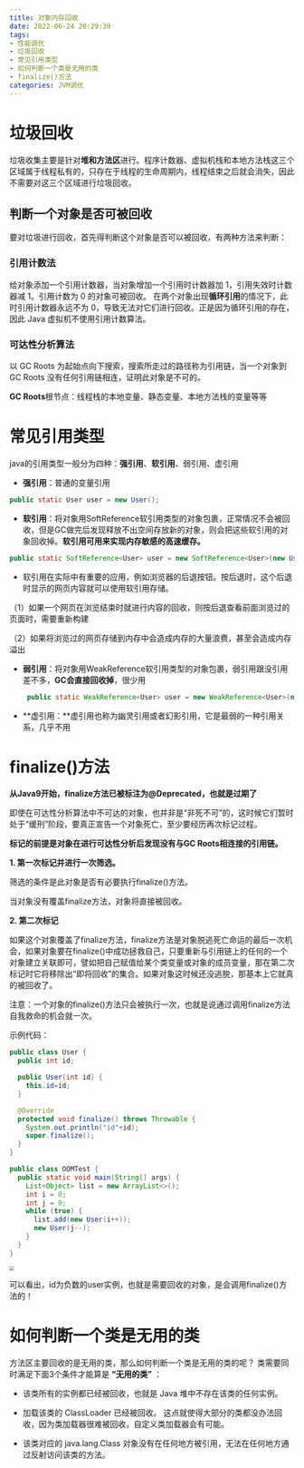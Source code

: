 ```yaml
---
title: 对象内存回收
date: 2022-06-24 20:29:39
tags:
- 性能调优
- 垃圾回收
- 常见引用类型
- 如何判断一个类是无用的类
- finalize()方法
categories: JVM调优
---
```


# 垃圾回收

垃圾收集主要是针对**堆和方法区**进行。程序计数器、虚拟机栈和本地方法栈这三个区域属于线程私有的，只存在于线程的生命周期内，线程结束之后就会消失，因此不需要对这三个区域进行垃圾回收。

## 判断一个对象是否可被回收

要对垃圾进行回收，首先得判断这个对象是否可以被回收，有两种方法来判断： 

### **引用计数法** 

给对象添加一个引用计数器，当对象增加一个引用时计数器加 1，引用失效时计数器减 1。引用计数为 0 的对象可被回收。
在两个对象出现**循环引用**的情况下，此时引用计数器永远不为 0，导致无法对它们进行回收。正是因为循环引用的存在，因此 Java 虚拟机不使用引用计数算法。

### 可达性分析算法

以 GC Roots 为起始点向下搜索，搜索所走过的路径称为引用链，当一个对象到 GC Roots 没有任何引用链相连，证明此对象是不可的。

**GC Roots**根节点：线程栈的本地变量、静态变量、本地方法栈的变量等等 



# **常见引用类型** 

java的引用类型一般分为四种：**强引用**、**软引用**、弱引用、虚引用 

- **强引用**：普通的变量引用 

```java
public static User user = new User(); 
```

- **软引用**：将对象用SoftReference软引用类型的对象包裹，正常情况不会被回收，但是GC做完后发现释放不出空间存放新的对象，则会把这些软引用的对象回收掉。**软引用可用来实现内存敏感的高速缓存。** 

```java
public static SoftReference<User> user = new SoftReference<User>(new User()); 
```

- 软引用在实际中有重要的应用，例如浏览器的后退按钮。按后退时，这个后退时显示的网页内容就可以使用软引用存储。 

​			（1）如果一个网页在浏览结束时就进行内容的回收，则按后退查看前面浏览过的页面时，需要重新构建 

​			（2）如果将浏览过的网页存储到内存中会造成内存的大量浪费，甚至会造成内存溢出 

- **弱引用**：将对象用WeakReference软引用类型的对象包裹，弱引用跟没引用差不多，**GC会直接回收掉**，很少用 

     ```java
      public static WeakReference<User> user = new WeakReference<User>(new User()); 
     ```

- **虚引用：**虚引用也称为幽灵引用或者幻影引用，它是最弱的一种引用关系，几乎不用 



 # **finalize()方法** 

**从Java9开始，finalize方法已被标注为@Deprecated，也就是过期了**

即使在可达性分析算法中不可达的对象，也并非是“非死不可”的，这时候它们暂时处于“缓刑”阶段，要真正宣告一个对象死亡，至少要经历再次标记过程。 

**标记的前提是对象在进行可达性分析后发现没有与GC Roots相连接的引用链。** 

**1. 第一次标记并进行一次筛选。** 

筛选的条件是此对象是否有必要执行finalize()方法。 

当对象没有覆盖finalize方法，对象将直接被回收。 

**2. 第二次标记** 

如果这个对象覆盖了finalize方法，finalize方法是对象脱逃死亡命运的最后一次机会，如果对象要在finalize()中成功拯救自己，只要重新与引用链上的任何的一个对象建立关联即可，譬如把自己赋值给某个类变量或对象的成员变量，那在第二次标记时它将移除出“即将回收”的集合。如果对象这时候还没逃脱，那基本上它就真的被回收了。 

注意：一个对象的finalize()方法只会被执行一次，也就是说通过调用finalize方法自我救命的机会就一次。 

示例代码：

```java
public class User {
  public int id;

  public User(int id) {
    this.id=id;
  }

  @Override
  protected void finalize() throws Throwable {
    System.out.println("id"+id);
    super.finalize();
  }
}
```

```java
public class OOMTest {
  public static void main(String[] args) {
    List<Object> list = new ArrayList<>();
    int i = 0;
    int j = 0;
    while (true) {
      list.add(new User(i++));
      new User(j--);
    }
  }
}
```

<img src="https://tva1.sinaimg.cn/large/e6c9d24ely1h66iip9wgsj20f60k0752.jpg" style="zoom:50%;" />

可以看出，id为负数的user实例，也就是需要回收的对象，是会调用finalize()方法的！



# **如何判断一个类是无用的类** 

方法区主要回收的是无用的类，那么如何判断一个类是无用的类的呢？ 类需要同时满足下面3个条件才能算是 **“无用的类”** ： 

- 该类所有的实例都已经被回收，也就是 Java 堆中不存在该类的任何实例。 

- 加载该类的 ClassLoader 已经被回收。 这点就使得大部分的类都没办法回收，因为类加载器很难被回收，自定义类加载器会有可能。

- 该类对应的 java.lang.Class 对象没有在任何地方被引用，无法在任何地方通过反射访问该类的方法。
